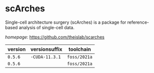 # scArches

Single-cell architecture surgery (scArches) is a package for reference-based analysis of single-cell  data.

*homepage*: <https://github.com/theislab/scarches>

version | versionsuffix | toolchain
--------|---------------|----------
``0.5.6`` | ``-CUDA-11.3.1`` | ``foss/2021a``
``0.5.6`` |  | ``foss/2021a``
